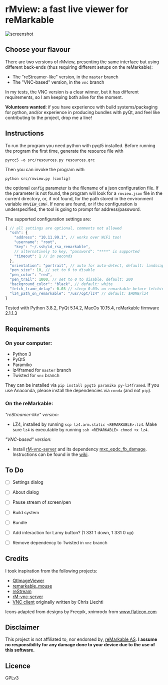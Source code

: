 # rMview: a fast live viewer for reMarkable

![screenshot](https://raw.githubusercontent.com/bordaigorl/rmview/master/screenshot.png)

## Choose your flavour

There are two versions of rMview, presenting the same interface but using different back-ends (thus requiring different setups on the reMarkable):

* The "reStreamer-like" version, in the `master` branch
* The "VNC-based" version, in the `vnc` branch

In my tests, the VNC version is a clear winner, but it has different requirements, so I am keeping both alive for the moment.

**Volunteers wanted**: if you have experience with build systems/packaging for python, and/or experience in producing bundles with pyQt, and feel like contributing to the project, drop me a line!

## Instructions

To run the program you need python with pyqt5 installed.
Before running the program the first time, generate the resource file with

    pyrcc5 -o src/resources.py resources.qrc 

Then you can invoke the program with

    python src/rmview.py [config]

the optional `config` parameter is the filename of a json configuration file.
If the parameter is not found, the program will look for a `rmview.json` file in the current directory, or, if not found, for the path stored in the environment variable `RMVIEW_CONF`.
If none are found, or if the configuration is underspecified, the tool is going to prompt for address/password.

The supported configuration settings are:

```js
{ // all settings are optional, comments not allowed
  "ssh": {
    "address": "10.11.99.1", // works over WiFi too!
    "username": "root",
    "key": "~/.ssh/id_rsa_remarkable",
    // alternatively to key, "password": "****" is supported
    "timeout": 1 // in seconds
  },
  "orientation": "portrait", // auto for auto-detect, default: landscape
  "pen_size": 10, // set to 0 to disable
  "pen_color": "red",
  "pen_trail": 1000, // set to 0 to disable, default: 200
  "background_color": "black", // default: white
  "fetch_frame_delay": 0.03 // sleep 0.03s on remarkable before fetching new frame (default is no delay)
  "lz4_path_on_remarkable": "/usr/opt/lz4" // default: $HOME/lz4
}
```

Tested with Python 3.8.2, PyQt 5.14.2, MacOs 10.15.4, reMarkable firmware 2.1.1.3

## Requirements

### On your computer:

- Python 3
- PyQt5
- Paramiko
- lz4framed for `master` branch
- Twisted for `vnc` branch

They can be installed via `pip install pyqt5 paramiko py-lz4framed`.
If you use Anaconda, please install the dependencies via `conda` (and not `pip`).

### On the reMarkable:

*"reStreamer-like" version:*

- LZ4, installed by running `scp lz4.arm.static <REMARKABLE>:lz4`.
  Make sure `lz4` is executable by running `ssh <REMARKABLE> chmod +x lz4`.

*"VNC-based" version:*

- Install [rM-vnc-server][vnc] and its dependency [mxc_epdc_fb_damage](https://github.com/peter-sa/mxc_epdc_fb_damage). Instructions can be found in the [wiki](https://github.com/bordaigorl/rmview/wiki/How-to-run-the-VNC-based-version).

## To Do

 - [ ] Settings dialog
 - [ ] About dialog
 - [ ] Pause stream of screen/pen
 - [ ] Build system
 - [ ] Bundle
 - [ ] Add interaction for Lamy button? (1 331 1 down, 1 331 0 up)
 - [ ] Remove dependency to Twisted in `vnc` branch


## Credits

I took inspiration from the following projects:

- [QtImageViewer](https://github.com/marcel-goldschen-ohm/PyQtImageViewer/)
- [remarkable_mouse](https://github.com/Evidlo/remarkable_mouse/)
- [reStream](https://github.com/rien/reStream)
- [rM-vnc-server](https://github.com/peter-sa/rM-vnc-server)
- [VNC client](https://github.com/sibson/vncdotool) originally written by Chris Liechti

Icons adapted from designs by Freepik, xnimrodx from www.flaticon.com


## Disclaimer

This project is not affiliated to, nor endorsed by, [reMarkable AS](https://remarkable.com/).
**I assume no responsibility for any damage done to your device due to the use of this software.**

## Licence

GPLv3

[vnc]: https://github.com/peter-sa/rM-vnc-server